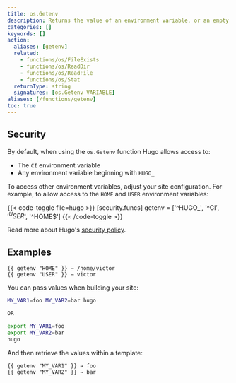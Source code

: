 ```yaml
---
title: os.Getenv
description: Returns the value of an environment variable, or an empty string if the environment variable is not set.
categories: []
keywords: []
action:
  aliases: [getenv]
  related:
    - functions/os/FileExists
    - functions/os/ReadDir
    - functions/os/ReadFile
    - functions/os/Stat
  returnType: string
  signatures: [os.Getenv VARIABLE]
aliases: [/functions/getenv]
toc: true
---
```


## Security

By default, when using the `os.Getenv` function Hugo allows access to:

- The `CI` environment variable
- Any environment variable beginning with `HUGO_`

To access other environment variables, adjust your site configuration. For example, to allow access to the `HOME` and `USER` environment variables:

{{< code-toggle file=hugo >}}
[security.funcs]
getenv = ['^HUGO_', '^CI$', '^USER$', '^HOME$']
{{< /code-toggle >}}

Read more about Hugo's [security policy].

[security policy]: /about/security/#security-policy

## Examples

```go-html-template
{{ getenv "HOME" }} → /home/victor
{{ getenv "USER" }} → victor
```

You can pass values when building your site:

```sh
MY_VAR1=foo MY_VAR2=bar hugo

OR

export MY_VAR1=foo
export MY_VAR2=bar
hugo
```

And then retrieve the values within a template:

```go-html-template
{{ getenv "MY_VAR1" }} → foo
{{ getenv "MY_VAR2" }} → bar
```
